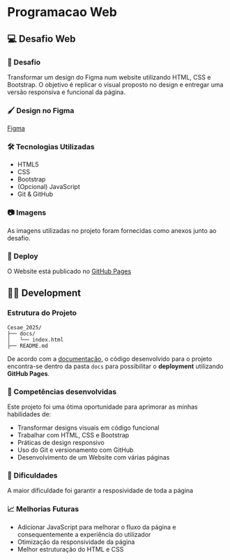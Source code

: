 # Programacao Web

## 💻 Desafio Web

### 📌 Desafio

Transformar um design do Figma num website utilizando HTML, CSS e Bootstrap. O objetivo é replicar o visual proposto no design e entregar uma versão responsiva e funcional da página.

### 🖌️ Design no Figma
[Figma](https://www.figma.com/design/j3a8zRO9N8fYDaFr1FkmKr/LandPage?node-id=0-1&p=f&t=xRVqtKj79vbauToB-0)

### 🛠️ Tecnologias Utilizadas
- HTML5
- CSS
- Bootstrap
- (Opcional) JavaScript
- Git & GitHub

### 📷 Imagens
As imagens utilizadas no projeto foram fornecidas como anexos junto ao desafio.

### 🚀 Deploy
O Website está publicado no [GitHub Pages](https://catiaazevedo.github.io/Cesae_2025/)


## 👩‍💻 Development

### Estrutura do Projeto
```
Cesae_2025/
├── docs/
│   └── index.html
├── README.md
```

De acordo com a [documentação](https://docs.github.com/en/pages/getting-started-with-github-pages/configuring-a-publishing-source-for-your-github-pages-site), o código desenvolvido para o projeto encontra-se dentro da pasta ```docs``` para possibilitar o **deployment** utilizando **GitHub Pages**.

### 🧠 Competências desenvolvidas

Este projeto foi uma ótima oportunidade para aprimorar as minhas habilidades de:

- Transformar designs visuais em código funcional
- Trabalhar com HTML, CSS e Bootstrap
- Práticas de design responsivo
- Uso do Git e versionamento com GitHub
- Desenvolvimento de um Website com várias páginas

### 🤯 Dificuldades
A maior dificuldade foi garantir a resposividade de toda a página 

### 📈 Melhorias Futuras

- Adicionar JavaScript para melhorar o fluxo da página e consequentemente a experiência do utilizador
- Otimização da responsividade da página
- Melhor estruturação do HTML e CSS


